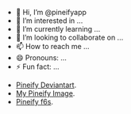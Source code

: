 - 👋 Hi, I’m @pineifyapp
- 👀 I’m interested in ...
- 🌱 I’m currently learning ...
- 💞️ I’m looking to collaborate on ...
- 📫 How to reach me ...
- 😄 Pronouns: ...
- ⚡ Fun fact: ...

<!---
pineifyapp/pineifyapp is a ✨ special ✨ repository because its `README.md` (this file) appears on your GitHub profile.
You can click the Preview link to take a look at your changes.
--->


- [Pineify Deviantart](https://www.deviantart.com/pineify/about).
- [My Pineify Image](https://www.deviantart.com/pineify/art/1197361311).
- [Pineify f6s](https://www.f6s.com/software/pineify).
